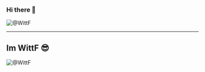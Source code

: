 ### Hi there 👋

<img src="https://count.getloli.com/get/@WittF?theme=rule34" alt="@WittF" /> 

---

## Im WittF 😎

<img src="https://readme-stats-github-olive.vercel.app/api?username=WittF&cc=FFFFFF&tc=808080&ic=000000&bc=FFFFFF" alt="@WittF" /> 
